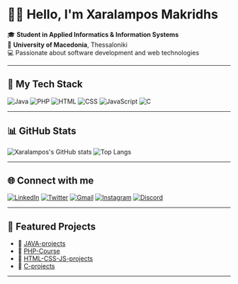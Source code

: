 # 👋🏼 Hello, I'm Xaralampos Makridhs

🎓 **Student in Applied Informatics & Information Systems**  
📍 **University of Macedonia**, Thessaloniki  
💻 Passionate about software development and web technologies  

---

## 🚀 My Tech Stack

![Java](https://img.shields.io/badge/Java-%23ED8B00.svg?style=flat&logo=java&logoColor=white)
![PHP](https://img.shields.io/badge/PHP-%23777BB4.svg?style=flat&logo=php&logoColor=white)
![HTML](https://img.shields.io/badge/HTML-%23E34F26.svg?style=flat&logo=html5&logoColor=white)
![CSS](https://img.shields.io/badge/CSS-%231572B6.svg?style=flat&logo=css3&logoColor=white)
![JavaScript](https://img.shields.io/badge/JavaScript-%23F7DF1E.svg?style=flat&logo=javascript&logoColor=black)
![C](https://img.shields.io/badge/C-%2300599C.svg?style=flat&logo=c&logoColor=white)

---

## 📊 GitHub Stats

![Xaralampos's GitHub stats](https://github-readme-stats.vercel.app/api?username=Xaralampos-Makridhs&show_icons=true&theme=github_dark)
![Top Langs](https://github-readme-stats.vercel.app/api/top-langs/?username=Xaralampos-Makridhs&layout=compact&theme=github_dark)

---

## 🌐 Connect with me

[![LinkedIn](https://img.shields.io/badge/LinkedIn-blue?logo=linkedin&logoColor=white)](https://www.linkedin.com/in/xaralampos-makridhs-5157b8332)
[![Twitter](https://img.shields.io/badge/X-black?logo=twitter&logoColor=white)](https://x.com/Xaralampos2310)
[![Gmail](https://img.shields.io/badge/Gmail-D14836?logo=gmail&logoColor=white)](mailto:makridhs.xaralampos@gmail.com)
[![Instagram](https://img.shields.io/badge/Instagram-E4405F?logo=instagram&logoColor=white)](https://instagram.com/xarhsmakridhs)
[![Discord](https://img.shields.io/badge/Join%20me%20on%20Discord-5865F2?logo=discord&logoColor=white)](https://discord.gg/cMYWyTtf)








---

## 📌 Featured Projects

- 🔹 [JAVA-projects](https://github.com/Xaralampos-Makridhs/JAVA-projects)
- 🔹 [PHP-Course](https://github.com/Xaralampos-Makridhs/PHP-Course)
- 🔹 [HTML-CSS-JS-projects](https://github.com/Xaralampos-Makridhs/HTML-CSS-JS-projects)
- 🔹 [C-projects](https://github.com/Xaralampos-Makridhs/C-projects)

---
